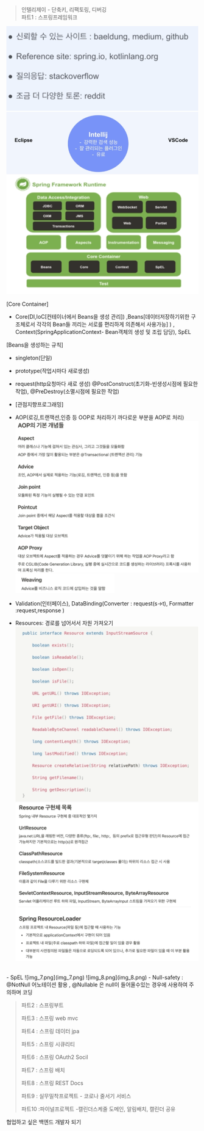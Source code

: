 > 인텔리제이 - 단축키, 리팩토링, 디버깅 <br>
> 파트1 : 스프링프레임워크<br>

![img.png](img.png)
![img_1.png](img_1.png)
![img_2.png](img_2.png)

[Core Container] 
- Core(DI,IoC[컨테이너에서 Beans을 생성 관리]) ,Beans[데이터저장하기위한 구조체로서 각각의 Bean들 끼리는 
서로를 편리하게 의존해서 사용가능] )  , Context(SpringApplicationContext- Bean객체의 생성 및 조립 담당), SpEL<br>

[Beans을 생성하는 규칙] 
- singleton(단일)
- prototype(작업시마다 새로생성)
- request(http요청마다 새로 생성) 
@PostConstruct(초기화-빈생성시점에 필요한 작업), @PreDestroy(소멸시점에 필요한 작업) <br>

- [관점지향프로그래밍]
- AOP(로깅,트랜잭션,인증 등 OOP로 처리하기 까다로운 부분을 AOP로 처리)
![img_3.png](img_3.png)
![img_4.png](img_4.png)
- Validation(인터페이스), DataBinding(Converter : request(s->t), Formatter :request,response )<br>

- Resources: 경로를 넘어서서 자원 가져오기<br> 
![img_5.png](img_5.png) 
![img_6.png](img_6.png)
<br>
- SpEL
![img_7.png](img_7.png)
![img_8.png](img_8.png)
- Null-safety : @NotNull 어노테이션 활용 , @Nullable 은 null이 들어올수있는 경우에 사용하여 주의하며 코딩





> 파트2 : 스프링부트<br>
> 
> 파트3 : 스프링 web mvc<br>
> 
> 파트4 : 스프링 데이터 jpa<br>
> 
> 파트5 : 스프링 시큐리티<br>
> 
> 파트6 : 스프링 OAuth2 Socil<br>
> 
> 파트7 : 스프링 배치<br>
> 
> 파트8 : 스프링 REST Docs<br>
> 
> 파트9 : 실무밀착프로젝트 - 코로나 줄서기 서비스<br>
> 
> 파트10 :파이널프로젝트 -캘린더스케줄 도메인, 알림배치, 캘린더 공유 <br>
> 
 

협업하고 싶은 백엔드 개발자 되기
